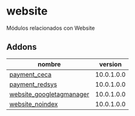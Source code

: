 website
=========
Módulos relacionados con Website


Addons
----------------
nombre | version
--- | ---
[payment_ceca](payment_ceca/) | 10.0.1.0.0
[payment_redsys](payment_redsys/) | 10.0.1.0.0
[website_googletagmanager](website_googletagmanager/) | 10.0.1.0.0
[website_noindex](website_noindex/) | 10.0.1.0.0
